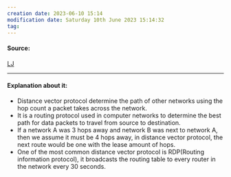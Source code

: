 ```yaml
---
creation date: 2023-06-10 15:14
modification date: Saturday 10th June 2023 15:14:32
tag: 
---
```


#### Source:
[LJ](https://linuxjourney.com/lesson/distance-vector-protocols)

--------------------------------------

#### Explanation about it:

* Distance vector protocol determine the path of other networks using the hop count a packet takes across the network.
* It is a routing protocol used in computer networks to determine the best path for data packets to travel from source to destination.
* If a network A was 3 hops away and network B was next to network A, then we assume it must be 4 hops away, in distance vector protocol, the next route would be one with the lease amount of hops.
* One of the most common distance vector protocol is RDP(Routing information protocol), it broadcasts the routing table to every router in the network every 30 seconds.